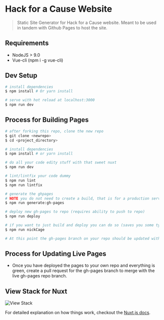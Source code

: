# Hack for a Cause Website

> Static Site Generator for Hack for a Cause website. Meant to be used in tandem with Github Pages to host the site.

## Requirements
* NodeJS > 9.0
* Vue-cli (npm i -g vue-cli)

## Dev Setup

``` bash
# install dependencies
$ npm install # Or yarn install

# serve with hot reload at localhost:3000
$ npm run dev
```

## Process for Building Pages

``` bash
# after forking this repo, clone the new repo
$ git clone <newrepo>
$ cd <project_directory>

# install dependencies
$ npm install # or yarn install

# do all your code edity stuff with that sweet nuxt
$ npm run dev

# lint/lintfix your code dummy
$ npm run lint
$ npm run lintfix

# generate the ghpages
# NOTE you do not need to create a build, that is for a production server and not for static pages.
$ npm run generate:gh-pages

# deploy new gh-pages to repo (requires ability to push to repo)
$ npm run deploy

# if you want to just build and deploy you can do so (saves you some typing)
$ npm run nickCage

# At this point the gh-pages branch on your repo should be updated with the newly generated pages.
```

## Process for Updating Live Pages
* Once you have deployed the pages to your own repo and everything is green, create a pull request for the gh-pages branch to merge with the live gh-pages repo branch.

## View Stack for Nuxt
![View Stack](https://nuxtjs.org/nuxt-views-schema.png)

For detailed explanation on how things work, checkout the [Nuxt.js docs](https://github.com/nuxt/nuxt.js).
